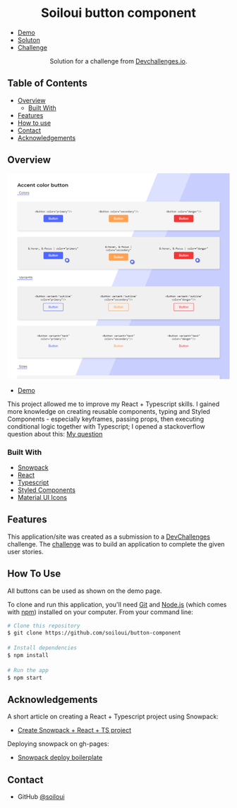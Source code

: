 <h1 align="center">Soiloui button component</h1>

- [Demo](https://soiloui.github.io/button-component/index.html)
- [Soluton](https://github.com/soiloui/button-component)
- [Challenge](https://devchallenges.io/challenges/ohgVTyJCbm5OZyTB2gNY)

<div align="center">
   Solution for a challenge from  <a href="http://devchallenges.io" target="_blank">Devchallenges.io</a>.
</div>

## Table of Contents

- [Overview](#overview)
  - [Built With](#built-with)
- [Features](#features)
- [How to use](#how-to-use)
- [Contact](#contact)
- [Acknowledgements](#acknowledgements)

## Overview

![screenshot](https://raw.githubusercontent.com/soiloui/button-component/main/.github/images/screenshot.png)

- [Demo](https://soiloui.github.io/button-component/index.html)

This project allowed me to improve my React + Typescript skills. I gained more knowledge on creating reusable components, typing and Styled Components - especially keyframes, passing props, then executing conditional logic together with Typescript; I opened a stackoverflow question about this: [My question](https://stackoverflow.com/questions/67534255/react-typescript-styled-components-pass-props-to-keyframes-conditioning/67535972#67535972)

### Built With

- [Snowpack](https://www.snowpack.dev/)
- [React](https://reactjs.org/)
- [Typescript](https://www.typescriptlang.org/)
- [Styled Components](https://styled-components.com/)
- [Material UI Icons](https://material-ui.com/components/material-icons/)

## Features

This application/site was created as a submission to a [DevChallenges](https://devchallenges.io/challenges) challenge. The [challenge](https://devchallenges.io/challenges/ohgVTyJCbm5OZyTB2gNY) was to build an application to complete the given user stories.

## How To Use

All buttons can be used as shown on the demo page.

To clone and run this application, you'll need [Git](https://git-scm.com) and [Node.js](https://nodejs.org/en/download/) (which comes with [npm](http://npmjs.com)) installed on your computer. From your command line:

```bash
# Clone this repository
$ git clone https://github.com/soiloui/button-component

# Install dependencies
$ npm install

# Run the app
$ npm start
```

## Acknowledgements

A short article on creating a React + Typescript project using Snowpack:

- [Create Snowpack + React + TS project](https://dev.to/kojikanao/almost-no-config-snowpack-react-ts-5aac)

Deploying snowpack on gh-pages:

- [Snowpack deploy boilerplate](https://github.com/jgrizou/snowpack-boilerplate)

## Contact

- GitHub [@soiloui](https://github.com/soiloui)
